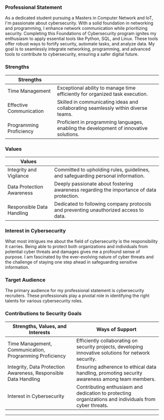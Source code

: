### Professional Statement

As a dedicated student pursuing a Masters in Computer Network and IoT, I'm passionate about cybersecurity. With a solid foundation in networking and programming, I enhance network communication while prioritizing security. Completing this Foundations of Cybersecurity program ignites my enthusiasm to apply essential tools like Python, SQL, and Linux. These tools offer robust ways to fortify security, automate tasks, and analyze data. My goal is to seamlessly integrate networking, programming, and advanced tools to contribute to cybersecurity, ensuring a safer digital future.

### Strengths

| **Strengths**                |                                                                                           |
|-----------------------------|-------------------------------------------------------------------------------------------|
| Time Management             | Exceptional ability to manage time efficiently for organized task execution.              |
| Effective Communication     | Skilled in communicating ideas and collaborating seamlessly within diverse teams.         |
| Programming Proficiency     | Proficient in programming languages, enabling the development of innovative solutions.     |

### Values

| **Values**                  |                                                                                           |
|-----------------------------|-------------------------------------------------------------------------------------------|
| Integrity and Vigilance     | Committed to upholding rules, guidelines, and safeguarding personal information.          |
| Data Protection Awareness   | Deeply passionate about fostering awareness regarding the importance of data protection.   |
| Responsible Data Handling   | Dedicated to following company protocols and preventing unauthorized access to data.       |

### Interest in Cybersecurity

What most intrigues me about the field of cybersecurity is the responsibility it carries. Being able to protect both organizations and individuals from potential cyber threats and damages gives me a profound sense of purpose. I am fascinated by the ever-evolving nature of cyber threats and the challenge of staying one step ahead in safeguarding sensitive information.

### Target Audience

The primary audience for my professional statement is cybersecurity recruiters. These professionals play a pivotal role in identifying the right talents for various cybersecurity roles.

### Contributions to Security Goals

| **Strengths, Values, and Interests**                                          | **Ways of Support**                                                                                       |
|--------------------------------------------------------------------------------|----------------------------------------------------------------------------------------------------------|
| Time Management, Communication, Programming Proficiency                      | Efficiently collaborating on security projects, developing innovative solutions for network security.    |
| Integrity, Data Protection Awareness, Responsible Data Handling               | Ensuring adherence to ethical data handling, promoting security awareness among team members.          |
| Interest in Cybersecurity                                                     | Contributing enthusiasm and dedication to protecting organizations and individuals from cyber threats. |

---

